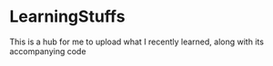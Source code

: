 # LearningStuffs
This is a hub for me to upload what I recently learned, along with its accompanying code
